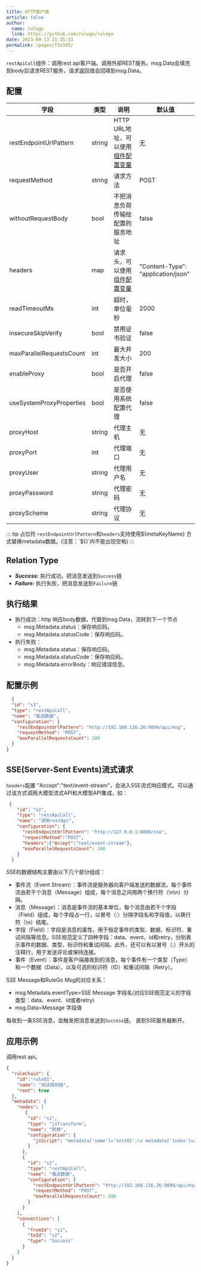 ```yaml
---
title: HTTP客户端
article: false
author: 
  name: rulego
  link: https://github.com/rulego/rulego
date: 2023-09-13 21:35:33
permalink: /pages/f3a3d5/
---
```


`restApiCall`组件：调用rest api客户端。调用外部REST服务。msg.Data会填充到body后请求REST服务，请求返回值会回填到msg.Data。

## 配置

| 字段                                          | 类型     | 说明                                      | 默认值                                |
|---------------------------------------------|--------|-----------------------------------------|------------------------------------|
| restEndpointUrlPattern                      | string | HTTP URL地址，可以使用[组件配置变量](/pages/baa05c/) | 无                                  |
| requestMethod                               | string | 请求方法                                    | POST                               |
| withoutRequestBody                          | bool   | 不把消息负荷传输给配置的服务地址                        | false                              |
| headers                                     | map    | 请求头，可以使用[组件配置变量](/pages/baa05c/)        | "Content-Type": "application/json" |
| readTimeoutMs                               | int    | 超时，单位毫秒                                 | 2000                               |
| insecureSkipVerify <Badge text="v0.27.0+"/> | bool   | 禁用证书验证                                  | false                              |
| maxParallelRequestsCount                    | int    | 最大并发大小                                  | 200                                |
| enableProxy                                 | bool   | 是否开启代理                                  | false                              |
| useSystemProxyProperties                    | bool   | 是否使用系统配置代理                              | false                              |
| proxyHost                                   | string | 代理主机                                    | 无                                  |
| proxyPort                                   | int    | 代理端口                                    | 无                                  |
| proxyUser                                   | string | 代理用户名                                   | 无                                  |
| proxyPassword                               | string | 代理密码                                    | 无                                  |
| proxyScheme                                 | string | 代理协议                                    | 无                                  |

::: tip 占位符
`restEndpointUrlPattern`和`headers`支持使用${metaKeyName} 方式替换metadata数据。(注意：`${}`内不能出现空格)
:::

## Relation Type

- ***Success:*** 执行成功，把消息发送到`Success`链
- ***Failure:*** 执行失败，把消息发送到`Failure`链

## 执行结果

- 执行成功：http 响应body数据，代替到msg.Data，流转到下一个节点
  - msg.Metadata.status：保存响应码。
  - msg.Metadata.statusCode：保存响应码。
- 执行失败：
  - msg.Metadata.status：保存响应码。
  - msg.Metadata.statusCode：保存响应码。
  - msg.Metadata.errorBody：响应错误信息。
  
## 配置示例

```json
  {
  "id": "s1",
  "type": "restApiCall",
  "name": "推送数据",
  "configuration": {
    "restEndpointUrlPattern": "http://192.168.136.26:9099/api/msg",
    "requestMethod": "POST",
    "maxParallelRequestsCount": 200
  }
}
```

## SSE(Server-Sent Events)流式请求

`headers`配置 "Accept":"text/event-stream"，会进入SSE流式响应模式。可以通过该方式调用大模型流式API和大模型API集成，如：
```json
 {
    "id": "s2",
    "type": "restApiCall",
    "name": "调用restApi",
    "configuration": {
      "restEndpointUrlPattern": "http://127.0.0.1:8080/sse",
      "requestMethod":"POST",
      "headers":{"Accept":"text/event-stream"},
      "maxParallelRequestsCount": 200
    }
  }
```

SSE的数据结构主要由以下几个部分组成：
- 事件流（Event Stream）：事件流是服务器向客户端发送的数据流，每个事件流由若干个消息（Message）组成，每个消息之间用两个换行符（\n\n）分隔。
- 消息（Message）：消息是事件流的基本单位，每个消息由若干个字段（Field）组成，每个字段占一行，以冒号（:）分隔字段名和字段值，以换行符（\n）结尾。
- 字段（Field）：字段是消息的属性，用于指定事件的类型、数据、标识符、重试间隔等信息。SSE规范定义了四种字段：data、event、id和retry，分别表示事件的数据、类型、标识符和重试间隔。此外，还可以有以冒号（:）开头的注释行，用于发送评论或保持连接。
- 事件（Event）：事件是客户端接收到的消息，每个事件有一个类型（Type）和一个数据（Data），以及可选的标识符（ID）和重试间隔（Retry）。

SSE Message和RuleGo Msg的对应关系：
- msg.Metadata.eventType=SSE Message 字段名(对应SSE规范定义的字段类型：data、event、id或者retry)
- msg.Data=Message 字段值
  
每收到一条SSE消息，会触发把消息发送到`Success`链。 直到SSE服务器断开。

## 应用示例

调用rest api。

```json
{
  "ruleChain": {
    "id":"rule01",
    "name": "测试规则链",
    "root": true
  },
  "metadata": {
    "nodes": [
       {
        "id": "s1",
        "type": "jsTransform",
        "name": "转换",
        "configuration": {
          "jsScript": "metadata['name']='test02';\n metadata['index']=22;\n msg['addField']='addValue2'; return {'msg':msg,'metadata':metadata,'msgType':msgType};"
        }
      },
      {
        "id": "s2",
        "type": "restApiCall",
        "name": "推送数据",
        "configuration": {
          "restEndpointUrlPattern": "http://192.168.136.26:9099/api/msg",
          "requestMethod": "POST",
          "maxParallelRequestsCount": 200
        }
      }
    ],
    "connections": [
      {
        "fromId": "s1",
        "toId": "s2",
        "type": "Success"
      }
    ]
  }
}
```